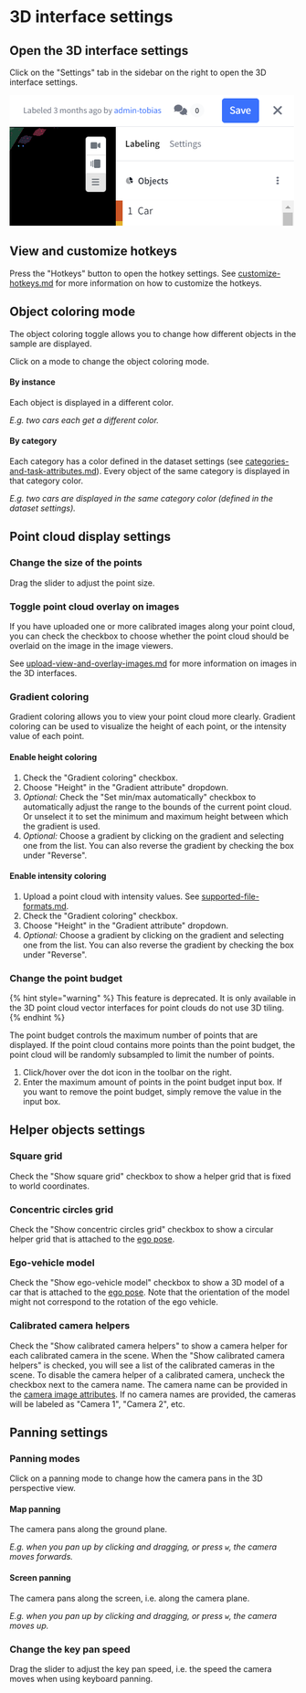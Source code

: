 # 3D interface settings

## Open the 3D interface settings

Click on the "Settings" tab in the sidebar on the right to open the 3D interface settings.

![](<../../.gitbook/assets/image (3).png>)

## View and customize hotkeys

Press the "Hotkeys" button to open the hotkey settings. See [customize-hotkeys.md](../customize-hotkeys.md "mention") for more information on how to customize the hotkeys.

## Object coloring mode

The object coloring toggle allows you to change how different objects in the sample are displayed.&#x20;

Click on a mode to change the object coloring mode.

#### **By instance**

Each object is displayed in a different color.

_E.g. two cars each get a different color._

#### By category

Each category has a color defined in the dataset settings (see [categories-and-task-attributes.md](../../reference/categories-and-task-attributes.md "mention")). Every object of the same category is displayed in that category color.

_E.g. two cars are displayed in the same category color (defined in the dataset settings)._&#x20;

## Point cloud display settings

### Change the size of the points

Drag the slider to adjust the point size.

### Toggle point cloud overlay on images

If you have uploaded one or more calibrated images along your point cloud, you can check the checkbox to choose whether the point cloud should be overlaid on the image in the image viewers.

See [upload-view-and-overlay-images.md](upload-view-and-overlay-images.md "mention") for more information on images in the 3D interfaces.

### Gradient coloring

Gradient coloring allows you to view your point cloud more clearly. Gradient coloring can be used to visualize the height of each point, or the intensity value of each point.

#### Enable height coloring

1. Check the "Gradient coloring" checkbox.
2. Choose "Height" in the "Gradient attribute" dropdown.
3. _Optional:_ Check the "Set min/max automatically" checkbox to automatically adjust the range to the bounds of the current point cloud. Or unselect it to set the minimum and maximum height between which the gradient is used.
4. _Optional:_ Choose a gradient by clicking on the gradient and selecting one from the list. You can also reverse the gradient by checking the box under "Reverse".

#### Enable intensity coloring

1. Upload a point cloud with intensity values. See [supported-file-formats.md](../../reference/sample-types/supported-file-formats.md "mention").
2. Check the "Gradient coloring" checkbox.
3. Choose "Height" in the "Gradient attribute" dropdown.
4. _Optional:_ Choose a gradient by clicking on the gradient and selecting one from the list. You can also reverse the gradient by checking the box under "Reverse".

### Change the point budget

{% hint style="warning" %}
This feature is deprecated. It is only available in the 3D point cloud vector interfaces for point clouds do not use 3D tiling.
{% endhint %}

The point budget controls the maximum number of points that are displayed. If the point cloud contains more points than the point budget, the point cloud will be randomly subsampled to limit the number of points.&#x20;

1. Click/hover over the dot icon in the toolbar on the right.
2. Enter the maximum amount of points in the point budget input box. If you want to remove the point budget, simply remove the value in the input box.

## Helper objects settings

### Square grid

Check the "Show square grid" checkbox to show a helper grid that is fixed to world coordinates.

### Concentric circles grid

Check the "Show concentric circles grid" checkbox to show a circular helper grid that is attached to the [ego pose](../../reference/sample-types/#ego-pose).

### Ego-vehicle model

Check the "Show ego-vehicle model" checkbox to show a 3D model of a car that is attached to the [ego pose](../../reference/sample-types/#ego-pose). Note that the orientation of the model might not correspond to the rotation of the ego vehicle.&#x20;

### Calibrated camera helpers

Check the "Show calibrated camera helpers" to show a camera helper for each calibrated camera in the scene. When the "Show calibrated camera helpers" is checked, you will see a list of the calibrated cameras in the scene. To disable the camera helper of a calibrated camera, uncheck the checkbox next to the camera name. The camera name can be provided in the [camera image attributes](../../reference/sample-types/#camera-image). If no camera names are provided, the cameras will be labeled as "Camera 1", "Camera 2", etc.

## Panning settings

### Panning modes

Click on a panning mode to change how the camera pans in the 3D perspective view.&#x20;

#### Map panning

The camera pans along the ground plane.&#x20;

_E.g. when you pan up by clicking and dragging, or press `w`, the camera moves forwards._

#### Screen panning

The camera pans along the screen, i.e. along the camera plane.&#x20;

_E.g. when you pan up by clicking and dragging, or press `w`, the camera moves up._&#x20;

### Change the key pan speed

Drag the slider to adjust the key pan speed, i.e. the speed the camera moves when using keyboard panning.
